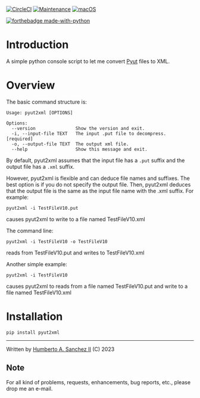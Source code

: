 [![CircleCI](https://dl.circleci.com/status-badge/img/gh/hasii2011/pyut2xml/tree/master.svg?style=shield)](https://dl.circleci.com/status-badge/redirect/gh/hasii2011/pyut2xml/tree/master)
[![Maintenance](https://img.shields.io/badge/Maintained%3F-yes-green.svg)](https://GitHub.com/Naereen/StrapDown.js/graphs/commit-activity)
[![macOS](https://svgshare.com/i/ZjP.svg)](https://svgshare.com/i/ZjP.svg)

[![forthebadge made-with-python](http://ForTheBadge.com/images/badges/made-with-python.svg)](https://www.python.org/)

# Introduction

A simple python console script to let me convert [Pyut](https://github.com/hasii2011/PyUt) files to XML.

# Overview

The basic command structure is:

```
Usage: pyut2xml [OPTIONS]

Options:
  --version               Show the version and exit.
  -i, --input-file TEXT   The input .put file to decompress.  [required]
  -o, --output-file TEXT  The output xml file.
  --help                  Show this message and exit.
```

By default, pyut2xml assumes that the input file has a `.put` suffix and the output file has a `.xml` suffix. 

However, pyut2xml is flexible and can deduce file names and suffixes.  The best option is if you do not specify the output file.  Then, pyut2xml deduces that the output file is the same as the input file name with the .xml suffix.  For example:

```pyut2xml -i TestFileV10.put```

causes pyut2xml to write to a file named TestFileV10.xml

The command line:

```pyut2xml -i TestFileV10 -o TestFileV10```

reads from TestFileV10.put and writes to TestFileV10.xml


Another simple example:

```pyut2xml -i TestFileV10```

causes pyut2xml to reads from a file named TestFileV10.put and write to a file named TestFileV10.xml

# Installation

```pip install pyut2xml```


___

Written by [Humberto A. Sanchez II](mailto@humberto.a.sanchez.ii@gmail.com) (C) 2023

 

 
## Note
For all kind of problems, requests, enhancements, bug reports, etc.,
please drop me an e-mail.
